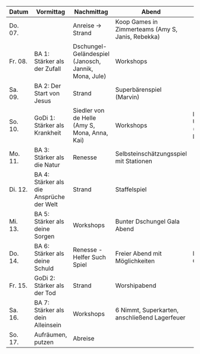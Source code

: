 | Datum    | Vormittag                         | Nachmittag                                                       | Abend                                                            | Nacht                                  |
|----------|-----------------------------------|------------------------------------------------------------------|------------------------------------------------------------------|----------------------------------------|
| Do. 07.  |                                   | Anreise → Strand                                                 | Koop Games in Zimmerteams (Amy S, Janis, Rebekka)                |                                        |
| Fr. 08.  | BA 1: Stärker als der Zufall      | Dschungel-Geländespiel (Janosch, Jannik, Mona, Jule)             | Workshops                                                        |                                        |
| Sa. 09.  | BA 2: Der Start von Jesus         | Strand                                                           | Superbärenspiel (Marvin)                                         |                                        |
| So. 10.  | GoDi 1: Stärker als Krankheit     | Siedler von de Helle (Amy S, Mona, Anna, Kai)                    | Workshops                                                        | Draußen-Übernachtung (Marvin, Fynn)    |
| Mo. 11.  | BA 3: Stärker als die Natur       | Renesse                                                          | Selbsteinschätzungsspiel mit Stationen                           |                                        |
| Di. 12.  | BA 4: Stärker als die Ansprüche der Welt | Strand                                                    | Staffelspiel                                                     |                                        |
| Mi. 13.  | BA 5: Stärker als deine Sorgen    | Workshops                                                        | Bunter Dschungel Gala Abend                                      |                                        |
| Do. 14.  | BA 6: Stärker als deine Schuld    | Renesse - Helfer Such Spiel                                      | Freier Abend mit Möglichkeiten                                   | Nacht Gelände Spiel                    |
| Fr. 15.  | GoDi 2: Stärker als der Tod       | Strand                                                           | Worshipabend                                                     |                                        |
| Sa. 16.  | BA 7: Stärker als dein Alleinsein | Workshops                                                        | 6 Nimmt, Superkarten, anschließend Lagerfeuer                    |                                        |
| So. 17.  | Aufräumen, putzen                 | Abreise                                                          |                                                                  |                                        |
